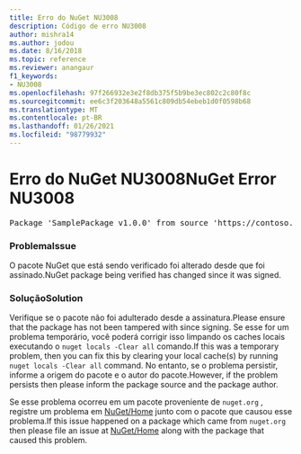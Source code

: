 ```yaml
---
title: Erro do NuGet NU3008
description: Código de erro NU3008
author: mishra14
ms.author: jodou
ms.date: 8/16/2018
ms.topic: reference
ms.reviewer: anangaur
f1_keywords:
- NU3008
ms.openlocfilehash: 97f266932e3e2f8db375f5b9be3ec802c2c80f8c
ms.sourcegitcommit: ee6c3f203648a5561c809db54ebeb1d0f0598b68
ms.translationtype: MT
ms.contentlocale: pt-BR
ms.lasthandoff: 01/26/2021
ms.locfileid: "98779932"
---
```

# <a name="nuget-error-nu3008"></a><span data-ttu-id="7c5c7-103">Erro do NuGet NU3008</span><span class="sxs-lookup"><span data-stu-id="7c5c7-103">NuGet Error NU3008</span></span>

<pre>Package 'SamplePackage v1.0.0' from source 'https://contoso.com/index.json': The package integrity check failed.</pre>

### <a name="issue"></a><span data-ttu-id="7c5c7-104">Problema</span><span class="sxs-lookup"><span data-stu-id="7c5c7-104">Issue</span></span>

<span data-ttu-id="7c5c7-105">O pacote NuGet que está sendo verificado foi alterado desde que foi assinado.</span><span class="sxs-lookup"><span data-stu-id="7c5c7-105">NuGet package being verified has changed since it was signed.</span></span>


### <a name="solution"></a><span data-ttu-id="7c5c7-106">Solução</span><span class="sxs-lookup"><span data-stu-id="7c5c7-106">Solution</span></span>

<span data-ttu-id="7c5c7-107">Verifique se o pacote não foi adulterado desde a assinatura.</span><span class="sxs-lookup"><span data-stu-id="7c5c7-107">Please ensure that the package has not been tampered with since signing.</span></span> <span data-ttu-id="7c5c7-108">Se esse for um problema temporário, você poderá corrigir isso limpando os caches locais executando o `nuget locals -Clear all` comando.</span><span class="sxs-lookup"><span data-stu-id="7c5c7-108">If this was a temporary problem, then you can fix this by clearing your local cache(s) by running `nuget locals -Clear all` command.</span></span> <span data-ttu-id="7c5c7-109">No entanto, se o problema persistir, informe a origem do pacote e o autor do pacote.</span><span class="sxs-lookup"><span data-stu-id="7c5c7-109">However, if the problem persists then please inform the package source and the package author.</span></span>

<span data-ttu-id="7c5c7-110">Se esse problema ocorreu em um pacote proveniente de `nuget.org` , registre um problema em [NuGet/Home](https://github.com/NuGet/Home/issues) junto com o pacote que causou esse problema.</span><span class="sxs-lookup"><span data-stu-id="7c5c7-110">If this issue happened on a package which came from `nuget.org` then please file an issue at [NuGet/Home](https://github.com/NuGet/Home/issues) along with the package that caused this problem.</span></span>


